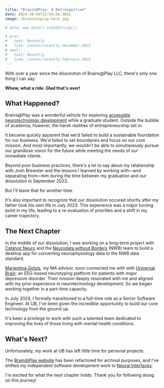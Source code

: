 ```yaml
---
title: "Brains@Play: A Retrospective"
date: 2024-10-04T22:54:56.305Z
image: /brainsatplay-hero.jpg

# date: new Date().toISOString();

# prev:
#   text: Recently
#   link: /notes/recently-december-2023
# next:
#   text: Recently
#   link: /notes/recently-february-2024
---
```


With over a year since the dissolution of Brains@Play LLC, there's only one thing I can say.

**Whew, what a ride. Glad that's over!**

## What Happened?
Brains@Play was a wonderful vehicle for exploring [accessible neurotechnology development](https://dl.acm.org/doi/10.1145/3594806.3594810) while a graduate student. Outside the bubble of academia, however, the harsh realities of entrepreneurship set in.

It became quickly apparent that we'd failed to build a sustainable foundation for our business. We'd failed to set boundaries and focus on our core mission. And most importantly, we wouldn't be able to simultaneusly pursue our grandiose vision for the future while meeting the needs of our immediate clients.

Beyond poor business practices, there's a lot to say about my relationship with Josh Brewster and the lessons I learned by working with—and separating from—him during the time between my graduation and our dissolution in September 2023.

But I'll leave that for another time.

It's also important to recognize that our dissolution occured shortly after my father took his own life in July 2023. This experience was a major turning point in my life, leading to a re-evaluation of priorities and a shift in my career trajectory.

## The Next Chapter
In the middle of our dissolution, I was working on a long-term project with [Catalyst Neuro](https://www.catalystneuro.com/) and the [Neurodata without Borders](https://www.nwb.org/) (NWB) team to build a desktop app for converting neurophysiology data to the NWB data standard.

[Marientina Gotsis](https://www.marientinagotsis.com/), my MA advisor, soon connected me with with [Universal Brain](https://www.universal-brain.com/): an EEG-based neurotyping platform for patients with major depressive disorder. Their mission deeply resonated with me and aligned with my prior experience in neurotechnology development. So we began working together in a part-time capacity.

In July 2024, I formally transitioned to a full-time role as a Senior Software Engineer. At UB, I've been given the incredible opportunity to build our core technology from the ground up.

It's been a privilege to work with such a talented team dedicated to improving the lives of those living with mental health conditions.

## What's Next?
Unfortunately, my work at UB has left little time for personal projects.

The [Brain@Play website](https://brainsatplay.com) has been refactored for archival purposes, and I've shifted my independent software development work to [Neural Interfaces](https://neuralinterfaces.com).

I'm excited for what the next chapter holds. Thank you for following along on this journey!

